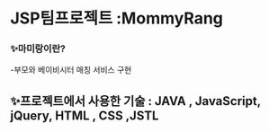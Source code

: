 # JSP팀프로젝트 :MommyRang

### ✨마미랑이란?
-부모와 베이비시터 매칭 서비스 구현

## ✨프로젝트에서 사용한 기술 : JAVA , JavaScript, jQuery, HTML , CSS ,JSTL






